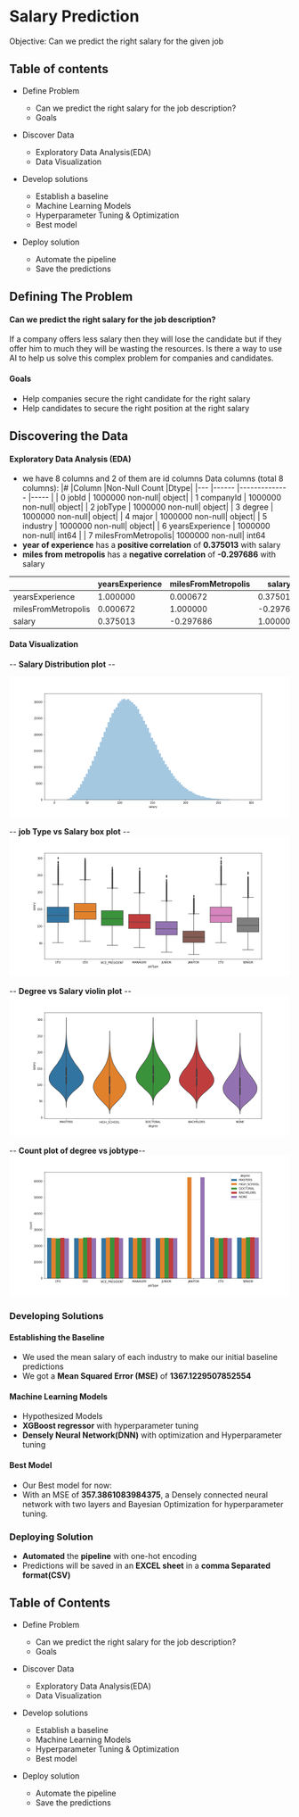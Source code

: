 # Salary Prediction

Objective: Can we predict the right salary for the given job

## Table of contents
- Define Problem
    - Can we predict the right salary for the job description?
    - Goals

- Discover Data
   - Exploratory Data Analysis(EDA)
   - Data Visualization

- Develop solutions
    - Establish a baseline
    - Machine Learning Models
    - Hyperparameter Tuning & Optimization
    - Best model

- Deploy solution
   - Automate the pipeline
   - Save the predictions



## Defining The Problem

#### Can we predict the right salary for the job description?

If a company offers less salary then they will lose the candidate but if they offer him to much they will be wasting the resources. Is there a way to use AI to help us solve this complex problem for companies and candidates.

#### Goals

- Help companies secure the right candidate for the right salary
- Help candidates to secure the right position at the right salary

## Discovering the Data

#### Exploratory Data Analysis (EDA)
- we have 8 columns and 2 of them are id columns
Data columns (total 8 columns):
 |# |Column              |Non-Null Count    |Dtype|
|--- |------             |--------------    |----- |
| 0   jobId              |  1000000 non-null|  object|
| 1   companyId          |  1000000 non-null|  object|
| 2   jobType            |  1000000 non-null|  object|
| 3   degree             |  1000000 non-null|  object|
| 4   major              |  1000000 non-null|  object|
| 5   industry           | 1000000 non-null|  object|
| 6   yearsExperience    |  1000000 non-null|  int64 |
| 7   milesFromMetropolis|  1000000 non-null|  int64
- **year of experience** has a **positive correlation** of **0.375013** with salary
- **miles from metropolis** has a **negative correlation** of **-0.297686** with salary

|               |yearsExperience | milesFromMetropolis | salary
|-------------------| ------------------- | ------------------- |-------------------|
|yearsExperience |1.000000 |0.000672 |0.375013|
|milesFromMetropolis |0.000672 |1.000000 |-0.297686|
|salary|0.375013|-0.297686 |1.000000|

#### Data Visualization

-- **Salary Distribution plot** --

![Image of Distribution plot of salaries](/reports/figures/graphs/png/salary_distribution.png)

-- **job Type vs Salary box plot** --
![Image of job type vs salary box plot](/reports/figures/graphs/png/jobType_salary_box.png)

-- **Degree vs Salary violin plot** --
![Image of Degree vs salary violin plot](/reports/figures/graphs/png/degree_salary_violin.png)

-- **Count plot of degree vs jobtype**--
![Image of degree vs jobtype count plot](/reports/figures/graphs/png/jobType_count.png)

### Developing Solutions

#### Establishing the Baseline
- We used the mean salary of each industry to make our initial baseline predictions
- We got a **Mean Squared Error (MSE)** of **1367.1229507852554**

#### Machine Learning Models
- Hypothesized Models
- **XGBoost regressor** with hyperparameter tuning
- **Densely Neural Network(DNN)** with optimization and Hyperparameter tuning

#### Best Model
- Our Best model for now:
- With an MSE of **357.3861083984375**, a Densely connected neural network with two layers and Bayesian Optimization for hyperparameter tuning.

### Deploying Solution
- **Automated** the **pipeline** with one-hot encoding
- Predictions will be saved in an **EXCEL sheet** in a **comma Separated format(CSV)**

## Table of Contents
- Define Problem
    - Can we predict the right salary for the job description?
    - Goals

- Discover Data
   - Exploratory Data Analysis(EDA)
   - Data Visualization

- Develop solutions
    - Establish a baseline
    - Machine Learning Models
    - Hyperparameter Tuning & Optimization
    - Best model

- Deploy solution
   - Automate the pipeline
   - Save the predictions
